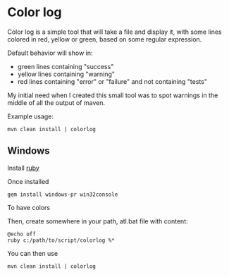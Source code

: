 Color log
=============

Color log is a simple tool that will take a file and display it, with some lines colored in red, yellow or green,
based on some regular expression.

Default behavior will show in:
 * green lines containing "success"
 * yellow lines containing "warning"
 * red lines containing "error" or "failure" and not containing "tests"

My initial need when I created this small tool was to spot warnings in the middle of all the output of maven.

Example usage:

    mvn clean install | colorlog
    
Windows
-------

Install [ruby](http://rubyinstaller.org/)

Once installed

    gem install windows-pr win32console
    
To have colors

Then, create somewhere in your path, atl.bat file with content:

    @echo off
    ruby c:/path/to/script/colorlog %*

You can then use

    mvn clean install | colorlog
    